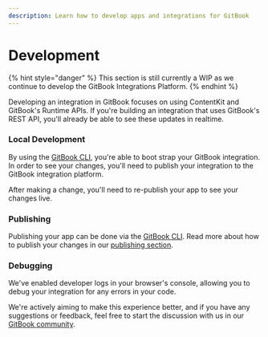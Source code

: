```yaml
---
description: Learn how to develop apps and integrations for GitBook
---
```


# Development

{% hint style="danger" %}
This section is still currently a WIP as we continue to develop the GitBook Integrations Platform.
{% endhint %}

Developing an integration in GitBook focuses on using ContentKit and GitBook's Runtime APIs. If you're building an integration that uses GitBook's REST API, you'll already be able to see these updates in realtime.

### Local Development

By using the [GitBook CLI](broken-reference), you're able to boot strap your GitBook integration. In order to see your changes, you'll need to publish your integration to the GitBook integration platform.

After making a change, you'll need to re-publish your app to see your changes live.

### Publishing

Publishing your app can be done via the [GitBook CLI](broken-reference). Read more about how to publish your changes in our [publishing section](development.md#publishing).

### Debugging

We've enabled developer logs in your browser's console, allowing you to debug your integration for any errors in your code.&#x20;

We're actively aiming to make this experience better, and if you have any suggestions or feedback, feel free to start the discussion with us in our [GitBook community](https://github.com/GitbookIO/community).

